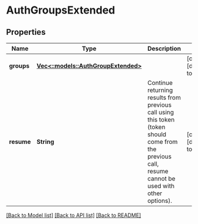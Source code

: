 # AuthGroupsExtended

## Properties
Name | Type | Description | Notes
------------ | ------------- | ------------- | -------------
**groups** | [**Vec<::models::AuthGroupExtended>**](AuthGroupExtended.md) |  | [optional] [default to null]
**resume** | **String** | Continue returning results from previous call using this token (token should come from the previous call, resume cannot be used with other options). | [optional] [default to null]

[[Back to Model list]](../README.md#documentation-for-models) [[Back to API list]](../README.md#documentation-for-api-endpoints) [[Back to README]](../README.md)


